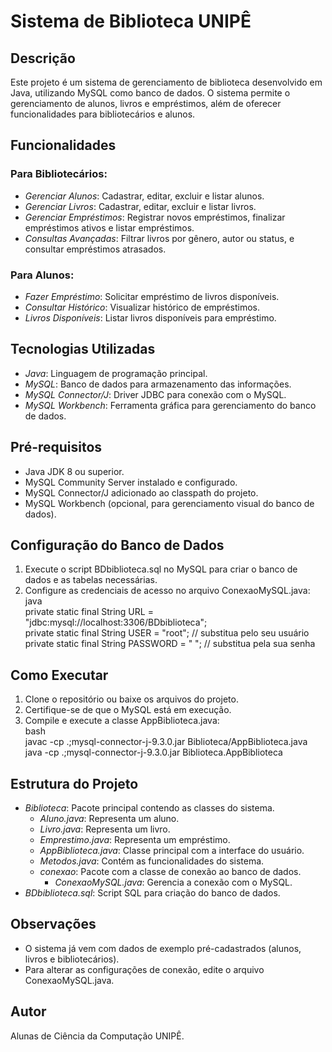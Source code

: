 # Sistema de Biblioteca UNIPÊ

## Descrição
Este projeto é um sistema de gerenciamento de biblioteca desenvolvido em Java, utilizando MySQL como banco de dados. O sistema permite o gerenciamento de alunos, livros e empréstimos, além de oferecer funcionalidades para bibliotecários e alunos.

## Funcionalidades
### Para Bibliotecários:
- *Gerenciar Alunos*: Cadastrar, editar, excluir e listar alunos.
- *Gerenciar Livros*: Cadastrar, editar, excluir e listar livros.
- *Gerenciar Empréstimos*: Registrar novos empréstimos, finalizar empréstimos ativos e listar empréstimos.
- *Consultas Avançadas*: Filtrar livros por gênero, autor ou status, e consultar empréstimos atrasados.

### Para Alunos:
- *Fazer Empréstimo*: Solicitar empréstimo de livros disponíveis.
- *Consultar Histórico*: Visualizar histórico de empréstimos.
- *Livros Disponíveis*: Listar livros disponíveis para empréstimo.

## Tecnologias Utilizadas
- *Java*: Linguagem de programação principal.
- *MySQL*: Banco de dados para armazenamento das informações.
- *MySQL Connector/J*: Driver JDBC para conexão com o MySQL.
- *MySQL Workbench*: Ferramenta gráfica para gerenciamento do banco de dados.

## Pré-requisitos
- Java JDK 8 ou superior.
- MySQL Community Server instalado e configurado.
- MySQL Connector/J adicionado ao classpath do projeto.
- MySQL Workbench (opcional, para gerenciamento visual do banco de dados).

## Configuração do Banco de Dados
1. Execute o script BDbiblioteca.sql no MySQL para criar o banco de dados e as tabelas necessárias.
2. Configure as credenciais de acesso no arquivo ConexaoMySQL.java:<br>
   java<br>
   private static final String URL = "jdbc:mysql://localhost:3306/BDbiblioteca";<br>
   private static final String USER = "root"; // substitua pelo seu usuário<br>
   private static final String PASSWORD = " "; // substitua pela sua senha
   

## Como Executar
1. Clone o repositório ou baixe os arquivos do projeto.
2. Certifique-se de que o MySQL está em execução.
3. Compile e execute a classe AppBiblioteca.java:<br>
   bash<br>
   javac -cp .;mysql-connector-j-9.3.0.jar Biblioteca/AppBiblioteca.java<br>
   java -cp .;mysql-connector-j-9.3.0.jar Biblioteca.AppBiblioteca
   

## Estrutura do Projeto
- *Biblioteca*: Pacote principal contendo as classes do sistema.
  - *Aluno.java*: Representa um aluno.
  - *Livro.java*: Representa um livro.
  - *Emprestimo.java*: Representa um empréstimo.
  - *AppBiblioteca.java*: Classe principal com a interface do usuário.
  - *Metodos.java*: Contém as funcionalidades do sistema.
  - *conexao*: Pacote com a classe de conexão ao banco de dados.
    - *ConexaoMySQL.java*: Gerencia a conexão com o MySQL.
- *BDbiblioteca.sql*: Script SQL para criação do banco de dados.

## Observações
- O sistema já vem com dados de exemplo pré-cadastrados (alunos, livros e bibliotecários).
- Para alterar as configurações de conexão, edite o arquivo ConexaoMySQL.java.

## Autor
Alunas de Ciência da Computação UNIPÊ.
